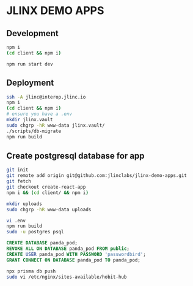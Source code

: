 # JLINX DEMO APPS

## Development

```bash
npm i
(cd client && npm i)
```


```
npm run start dev
```


## Deployment

```bash
ssh -A jlinc@interop.jlinc.io
npm i
(cd client && npm i)
# ensure you have a .env
mkdir jlinx.vault
sudo chgrp -hR www-data jlinx.vault/
./scripts/db-migrate
npm run build
```




## Create postgresql database for app

```bash
git init
git remote add origin git@github.com:jlinclabs/jlinx-demo-apps.git
git fetch
git checkout create-react-app
npm i && (cd client/ && npm i)

mkdir uploads
sudo chgrp -hR www-data uploads

vi .env
npm run build
sudo -u postgres psql
```

```sql
CREATE DATABASE panda_pod;
REVOKE ALL ON DATABASE panda_pod FROM public;
CREATE USER panda_pod WITH PASSWORD 'passwordbird';
GRANT CONNECT ON DATABASE panda_pod TO panda_pod;
```

```bash
npx prisma db push
sudo vi /etc/nginx/sites-available/hobit-hub
```
